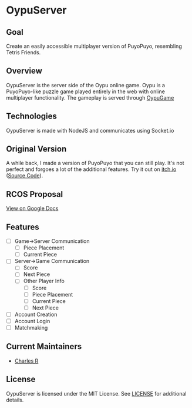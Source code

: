 # OypuServer

## Goal
Create an easily accessible multiplayer version of PuyoPuyo, resembling Tetris Friends.

## Overview
OypuServer is the server side of the Oypu online game. Oypu is a PuyoPuyo-like puzzle game played entirely in the web with online multiplayer functionality. The gameplay is served through [OypuGame](https://www.github.com/taliyos/oypugame)

## Technologies
OypuServer is made with NodeJS and communicates using Socket.io

## Original Version
A while back, I made a version of PuyoPuyo that you can still play. It's not perfect and forgoes a lot of the additional features. Try it out on [itch.io](https://taliyos.itch.io/puyojs) ([Source Code](https://www.github.com/taliyos/puyojs)).

## RCOS Proposal
[View on Google Docs](https://docs.google.com/document/d/1eXm5zfqGpvBiPyBLLVvg5sBEhloP5CbykJFItqMcX3c/edit?usp=sharing)

## Features
 - [ ] Game->Server Communication
   - [ ] Piece Placement
   - [ ] Current Piece
 - [ ] Server->Game Communication
   - [ ] Score
   - [ ] Next Piece
   - [ ] Other Player Info
     - [ ] Score
     - [ ] Piece Placement
     - [ ] Current Piece
     - [ ] Next Piece
 - [ ] Account Creation
 - [ ] Account Login
 - [ ] Matchmaking

## Current Maintainers
- [Charles R](https://www.github.com/taliyos)

## License
OypuServer is licensed under the MIT License. See [LICENSE](LICENSE) for additional details.
